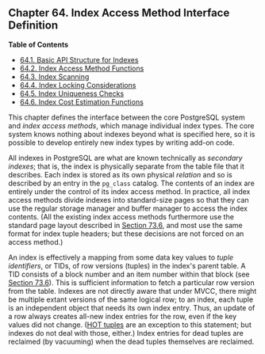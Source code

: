 ## Chapter 64. Index Access Method Interface Definition

**Table of Contents**

- [64.1. Basic API Structure for Indexes](index-api)
- [64.2. Index Access Method Functions](index-functions)
- [64.3. Index Scanning](index-scanning)
- [64.4. Index Locking Considerations](index-locking)
- [64.5. Index Uniqueness Checks](index-unique-checks)
- [64.6. Index Cost Estimation Functions](index-cost-estimation)

This chapter defines the interface between the core PostgreSQL system and _index access methods_, which manage individual index types. The core system knows nothing about indexes beyond what is specified here, so it is possible to develop entirely new index types by writing add-on code.

All indexes in PostgreSQL are what are known technically as _secondary indexes_; that is, the index is physically separate from the table file that it describes. Each index is stored as its own physical _relation_ and so is described by an entry in the `pg_class` catalog. The contents of an index are entirely under the control of its index access method. In practice, all index access methods divide indexes into standard-size pages so that they can use the regular storage manager and buffer manager to access the index contents. (All the existing index access methods furthermore use the standard page layout described in [Section 73.6](storage-page-layout '73.6. Database Page Layout'), and most use the same format for index tuple headers; but these decisions are not forced on an access method.)

An index is effectively a mapping from some data key values to _tuple identifiers_, or TIDs, of row versions (tuples) in the index's parent table. A TID consists of a block number and an item number within that block (see [Section 73.6](storage-page-layout '73.6. Database Page Layout')). This is sufficient information to fetch a particular row version from the table. Indexes are not directly aware that under MVCC, there might be multiple extant versions of the same logical row; to an index, each tuple is an independent object that needs its own index entry. Thus, an update of a row always creates all-new index entries for the row, even if the key values did not change. ([HOT tuples](storage-hot '73.7. Heap-Only Tuples (HOT)') are an exception to this statement; but indexes do not deal with those, either.) Index entries for dead tuples are reclaimed (by vacuuming) when the dead tuples themselves are reclaimed.
